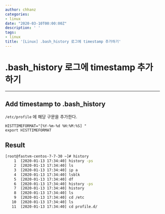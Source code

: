 ```yaml
---
author: chhanz
categories:
- linux
date: "2020-03-10T00:00:00Z"
description: ' '
tags:
- linux
title: '[Linux] .bash_history 로그에 timestamp 추가하기'
---
```


# .bash_history 로그에 timestamp 추가하기
* * * 
## Add timestamp to .bash_history
`/etc/profile` 에 해당 구문을 추가한다.   
```console
HISTTIMEFORMAT="[%Y-%m-%d %H:%M:%S] "
export HISTTIMEFORMAT
```
   
## Result
```bash
[root@fastvm-centos-7-7-30 ~]# history 
    1  [2020-01-13 17:34:40] history -ps
    2  [2020-01-13 17:34:40] ls
    3  [2020-01-13 17:34:40] ip a
    4  [2020-01-13 17:34:40] lsblk
    5  [2020-01-13 17:34:40] df
    6  [2020-01-13 17:34:40] history -ps
    7  [2020-01-13 17:34:40] history
    8  [2020-01-13 17:34:40] ls
    9  [2020-01-13 17:34:40] cd /etc
   10  [2020-01-13 17:34:40] ls
   11  [2020-01-13 17:34:40] cd profile.d/
```
